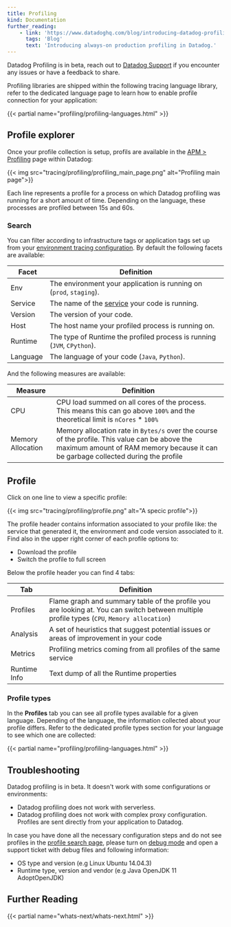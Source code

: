 ```yaml
---
title: Profiling
kind: Documentation
further_reading:
    - link: 'https://www.datadoghq.com/blog/introducing-datadog-profiling/'
      tags: 'Blog'
      text: 'Introducing always-on production profiling in Datadog.'
---
```


<div class="alert alert-info">
Datadog Profiling is in beta, reach out to <a href="/help/">Datadog Support</a> if you encounter any issues or have a feedback to share.
</div>

Profiling libraries are shipped within the following tracing language library, refer to the dedicated language page to learn how to enable profile connection for your application:

{{< partial name="profiling/profiling-languages.html" >}}

## Profile explorer

Once your profile collection is setup, profils are available in the [APM > Profiling][1] page within Datadog:

{{< img src="tracing/profiling/profiling_main_page.png" alt="Profiling main page">}}

Each line represents a profile for a process on which Datadog profiling was running for a short amount of time. Depending on the language, these processes are profiled between 15s and 60s.

### Search

You can filter according to infrastructure tags or application tags set up from your [environment tracing configuration][2]. By default the following facets are available:

|  Facet   |  Definition                                                             |
| -------- | ----------------------------------------------------------------------- |
| Env      | The environment your application is running on (`prod`, `staging`).     |
| Service  | The name of the [service][3] your code is running.                      |
| Version  | The version of your code.                                               |
| Host     | The host name your profiled process is running on.                      |
| Runtime  | The type of Runtime the profiled process is running (`JVM`, `CPython`). |
| Language | The language of your code (`Java`, `Python`).                           |

And the following measures are available:

|  Measure          | Definition                                                                                                                                                                          |
| ----------------- | ----------------------------------------------------------------------------------------------------------------------------------------------------------------------------------- |
| CPU               | CPU load summed on all cores of the process. This means this can go above `100%` and the theoretical limit is `nCores` \* `100%`                                                    |
| Memory Allocation | Memory allocation rate in `Bytes/s` over the course of the profile. This value can be above the maximum amount of RAM memory because it can be garbage collected during the profile |

## Profile

Click on one line to view a specific profile:

{{< img src="tracing/profiling/profile.png" alt="A specic profile">}}

The profile header contains information associated to your profile like: the service that generated it, the environment and code version associated to it. Find also in the upper right corner of each profile options to:

- Download the profile
- Switch the profile to full screen

Below the profile header you can find 4 tabs:

| Tab          |  Definition                                                                                                                                 |
| ------------ | ------------------------------------------------------------------------------------------------------------------------------------------- |
| Profiles     | Flame graph and summary table of the profile you are looking at. You can switch between multiple profile types (`CPU`, `Memory allocation`) |
| Analysis     | A set of heuristics that suggest potential issues or areas of improvement in your code                                                      |
| Metrics      | Profiling metrics coming from all profiles of the same service                                                                              |
| Runtime Info | Text dump of all the Runtime properties                                                                                                     |

### Profile types

In the **Profiles** tab you can see all profile types available for a given language. Depending of the language, the information collected about your profile differs. Refer to the dedicated profile types section for your language to see which one are collected:

{{< partial name="profiling/profiling-languages.html" >}}

## Troubleshooting

Datadog profiling is in beta. It doesn't work with some configurations or environments:

- Datadog profiling does not work with serverless.
- Datadog profiling does not work with complex proxy configuration. Profiles are sent directly from your application to Datadog.

In case you have done all the necessary configuration steps and do not see profiles in the [profile search page](#search-profiles), please turn on [debug mode][4] and open a support ticket with debug files and following information:

- OS type and version (e.g Linux Ubuntu 14.04.3)
- Runtime type, version and vendor (e.g Java OpenJDK 11 AdoptOpenJDK)

## Further Reading

{{< partial name="whats-next/whats-next.html" >}}

[1]: https://app.datadoghq.com/profiling
[2]: /tracing/send_traces/#configure-your-environment
[3]: /tracing/visualization/#services
[4]: /tracing/troubleshooting/#tracer-debug-mode
